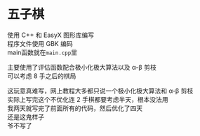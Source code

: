 # 五子棋
使用 C++ 和 EasyX 图形库编写  
程序文件使用 GBK 编码  
main函数就在`main.cpp`里

主要使用了评估函数配合极小化极大算法以及 α-β 剪枝  
可以考虑 8 手之后的棋局  

这玩意真难写，网上教程大多都只说一个极小化极大算法和 α-β 剪枝  
实际上写完这个不优化连 2 手棋都要考虑半天，根本没法用  
我两天就写完了前面所有的代码，然后优化了四天  
还是这鬼样子  
爷不写了